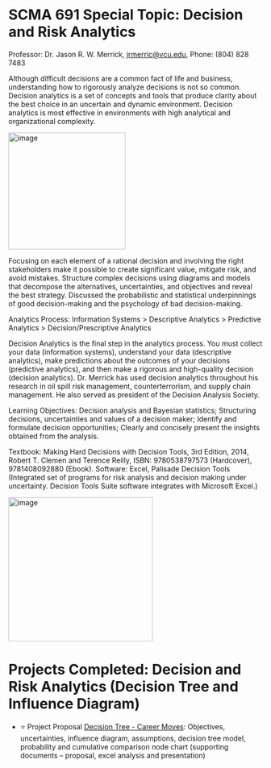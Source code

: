 # SCMA 691 Special Topic: Decision and Risk Analytics

Professor: Dr. Jason R. W. Merrick, jrmerric@vcu.edu, Phone: (804) 828 7483

Although difficult decisions are a common fact of life and business, understanding how to rigorously analyze decisions is not so common. Decision analytics is a set of concepts and tools that produce clarity about the best choice in an uncertain and dynamic environment. Decision analytics is most effective in environments with high analytical and organizational complexity.

<img width="232" alt="image" src="https://user-images.githubusercontent.com/65502025/152353674-f51b7cc9-0d89-4c6e-a140-a406ff4347eb.png">


Focusing on each element of a rational decision and involving the right stakeholders make it possible to create significant value, mitigate risk, and avoid mistakes. Structure complex decisions using diagrams and models that decompose the alternatives, uncertainties, and objectives and reveal the best strategy. Discussed the probabilistic and statistical underpinnings of good decision-making and the psychology of bad decision-making.

Analytics Process:
Information Systems > Descriptive Analytics > Predictive Analytics > Decision/Prescriptive Analytics

Decision Analytics is the final step in the analytics process. You must collect your data (information systems), understand your data (descriptive analytics), make predictions about the outcomes of your decisions (predictive analytics), and then make a rigorous and high-quality decision (decision analytics). Dr. Merrick has used decision analytics throughout his research in oil spill risk management, counterterrorism, and supply chain management. He also served as president of the Decision Analysis Society. 

Learning Objectives: Decision analysis and Bayesian statistics; Structuring decisions, uncertainties and values of a decision maker; Identify and formulate decision opportunities; Clearly and concisely present the insights obtained from the analysis.

Textbook: Making Hard Decisions with Decision Tools, 3rd Edition, 2014, Robert T. Clemen and Terence Reilly, ISBN: 9780538797573 (Hardcover), 9781408092880 (Ebook).
Software: Excel, Palisade Decision Tools (Integrated set of programs for risk analysis and decision making under uncertainty. Decision Tools Suite software integrates with Microsoft Excel.)

<img width="286" alt="image" src="https://user-images.githubusercontent.com/65502025/152353784-343b7c4f-da44-482c-8838-fef4b84b6f2e.png">

# Projects Completed: Decision and Risk Analytics (Decision Tree and Influence Diagram)
* :star: Project Proposal [Decision Tree - Career Moves](https://github.com/bryce-bowles/career-change-decision-tree.git): Objectives, uncertainties, influence diagram, assumptions, decision tree model, probability and cumulative comparison node chart (supporting documents – proposal, excel analysis and presentation)
